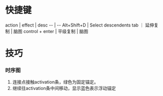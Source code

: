 # 快捷键
action | effect | desc
-- | --
Alt+Shift+D | Select descendents
tab ｜ 延伸复制 | 脑图
control + enter | 平级复制 | 脑图

# 技巧
### 时序图
1. 连接点接触activation条，绿色为固定锚定。
2. 继续往activation条中间移动，显示蓝色表示浮动锚定
